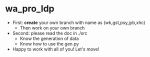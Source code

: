 # wa_pro_ldp
* First: **create** your own branch with name as (wk,gst,psy,jyb,xhc)
    * Then work on your own branch
* Second: please read the doc in ./src 
    * Know the generation of data
    * Know how to use the gen.py
* Happy to work with all of you! Let's move!

 
